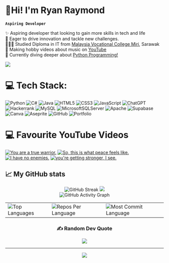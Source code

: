 <!-- Level 3: Add custom code -->

# 👋Hi! I'm Ryan Raymond

**`Aspiring Developer`**

✨ Aspiring developer that looking to gain more skills in tech and life <br/>
🚀 Eager to drive innovation and tackle new challenges. <br/>
👩🏻‍🎓 Studied Diploma in IT from [Malaysia Vocational College Miri](https://www.facebook.com/KolejVokasionalMiri), Sarawak<br/>
🎨 Making hobby videos about music on [YouTube](https://www.youtube.com/@maljunkul)<br/>
💭 Currently diving deeper about [Python Programming!](https://excelerate.asia/k-youth)<br/>

<!-- GitHub stats from https://github.com/anuraghazra/github-readme-stats -->
![](https://github-readme-stats.vercel.app/api?username=mxrky4&theme=great-gatsby&hide_border=false&include_all_commits=true&count_private=true)<br/>


# 💻 Tech Stack:
![Python](https://img.shields.io/badge/python-3670A0?style=for-the-badge&logo=python&logoColor=ffdd54) 
![C#](https://img.shields.io/badge/c%23-%23239120.svg?style=for-the-badge&logo=csharp&logoColor=white) 
![Java](https://img.shields.io/badge/java-%23ED8B00.svg?style=for-the-badge&logo=openjdk&logoColor=white) 
![HTML5](https://img.shields.io/badge/html5-%23E34F26.svg?style=for-the-badge&logo=html5&logoColor=white) 
![CSS3](https://img.shields.io/badge/css3-%231572B6.svg?style=for-the-badge&logo=css3&logoColor=white) 
![JavaScript](https://img.shields.io/badge/javascript-%23323330.svg?style=for-the-badge&logo=javascript&logoColor=%23F7DF1E) 
![ChatGPT](https://img.shields.io/badge/chatGPT-74aa9c?style=for-the-badge&logo=openai&logoColor=white)
![Hackerrank](https://img.shields.io/badge/-Hackerrank-2EC866?style=for-the-badge&logo=HackerRank&logoColor=white)
![MySQL](https://img.shields.io/badge/mysql-4479A1.svg?style=for-the-badge&logo=mysql&logoColor=white) 
![MicrosoftSQLServer](https://img.shields.io/badge/Microsoft%20SQL%20Server-CC2927?style=for-the-badge&logo=microsoft%20sql%20server&logoColor=white) 
![Apache](https://img.shields.io/badge/apache-%23D42029.svg?style=for-the-badge&logo=apache&logoColor=white) 
![Supabase](https://img.shields.io/badge/Supabase-3ECF8E?style=for-the-badge&logo=supabase&logoColor=white) 
![Canva](https://img.shields.io/badge/Canva-%2300C4CC.svg?style=for-the-badge&logo=Canva&logoColor=white) 
![Aseprite](https://img.shields.io/badge/Aseprite-FFFFFF?style=for-the-badge&logo=Aseprite&logoColor=#7D929E) 
![GitHub](https://img.shields.io/badge/github-%23121011.svg?style=for-the-badge&logo=github&logoColor=white) 
![Portfolio](https://img.shields.io/badge/Portfolio-%23000000.svg?style=for-the-badge&logo=firefox&logoColor=#FF7139)

# 💻 Favourite YouTube Videos
<!-- BEGIN YOUTUBE-CARDS -->
[![You are a true warrior.](https://ytcards.demolab.com/?id=x5VEjtoimpI&title=You+are+a+true+warrior.&lang=en&timestamp=1708530074&background_color=%230d1117&title_color=%23ffffff&stats_color=%23dedede&max_title_lines=1&width=250&border_radius=5 "You are a true warrior.")](https://www.youtube.com/watch?v=x5VEjtoimpI)
[![So, this is what peace feels like.](https://ytcards.demolab.com/?id=DiHBbPHcLOo&title=So%2C+this+is+what+peace+feels+like.&lang=en&timestamp=1699524009&background_color=%230d1117&title_color=%23ffffff&stats_color=%23dedede&max_title_lines=1&width=250&border_radius=5 "So, this is what peace feels like.")](https://www.youtube.com/watch?v=DiHBbPHcLOo)
[![I have no enemies.](https://ytcards.demolab.com/?id=tqfbzXM7imo&title=I+have+no+enemies.&lang=en&timestamp=1684107014&background_color=%230d1117&title_color=%23ffffff&stats_color=%23dedede&max_title_lines=1&width=250&border_radius=5 "I have no enemies.")](https://www.youtube.com/watch?v=tqfbzXM7imo)
[![you're getting stronger, I see.](https://ytcards.demolab.com/?id=cnCvTlGW3tA&title=you%27re+getting+stronger%2C+I+see.&lang=en&timestamp=1714470315&background_color=%230d1117&title_color=%23ffffff&stats_color=%23dedede&max_title_lines=1&width=250&border_radius=5 "you're getting stronger, I see.")](https://www.youtube.com/watch?v=cnCvTlGW3tA)
<!-- END YOUTUBE-CARDS -->

## 📈 My GitHub stats

<div align="center">
  <img src="https://streak-stats.demolab.com/?user=mxrky4&theme=great-gatsby&hide_border=true" alt="GitHub Streak" />
  <img src="https://github-profile-summary-cards.vercel.app/api/cards/profile-details?username=mxrky4&theme=highcontrast&hide_border=true">
  <br>
   <img src="https://github-readme-activity-graph.vercel.app/graph?username=mxrky4&custom_title=Ryan's%20GitHub%20Activity%20Graph&hide_border=true&border_radius=15&bg_color=000000&color=FFD700&line=1E90FF&point=1E90FF&area_color=000000&title_color=FFD700&area=true" alt="GitHub Activity Graph" />
<br>
<div align="center">
<table>
  <tr>
    <td>
      <img src="https://github-readme-stats.vercel.app/api/top-langs/?username=mxrky4&hide=html&hide_border=true&layout=compact&langs_count=8&theme=highcontrast" alt="Top Languages">
    </td>
    <td>
      <img src="https://github-profile-summary-cards.vercel.app/api/cards/repos-per-language?username=mxrky4&theme=highcontrast&hide_border=true" alt="Repos Per Language">
    </td>
    <td>
      <img src="https://github-profile-summary-cards.vercel.app/api/cards/most-commit-language?username=mxrky4&theme=highcontrast&hide_border=true" alt="Most Commit Language">
    </td>
  </tr>
</table>

</div>




### ✍️ Random Dev Quote
![](https://quotes-github-readme.vercel.app/api?type=horizontal&theme=gruvbox)

---
[![](https://visitcount.itsvg.in/api?id=mxrky4&icon=5&color=3)](https://visitcount.itsvg.in)

<!-- Proudly created with GPRM ( https://gprm.itsvg.in ) -->

